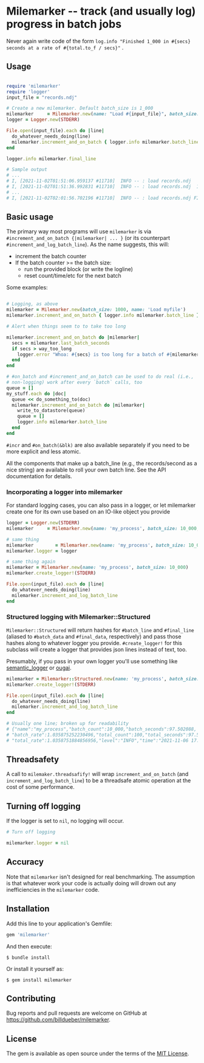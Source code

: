 # Milemarker -- track (and usually log) progress in batch jobs

Never again write code of the
form `log.info "Finished 1_000 in #{secs} seconds at a rate of #{total.to_f / secs}"`
.

## Usage

```ruby

require 'milemarker'
require 'logger'
input_file = "records.ndj"

# Create a new milemarker. Default batch_size is 1_000
milemarker     = Milemarker.new(name: "Load #{input_file}", batch_size: 1_000_000)
logger = Logger.new(STDERR)

File.open(input_file).each do |line|
  do_whatever_needs_doing(line)
  milemarker.increment_and_on_batch { logger.info milemarker.batch_line }
end

logger.info milemarker.final_line

# Sample output
# ...
# I, [2021-11-02T01:51:06.959137 #11710]  INFO -- : load records.ndj   8_000_000. This batch 2_000_000 in 26.2s (76_469 r/s). Overall 72_705 r/s.
# I, [2021-11-02T01:51:36.992831 #11710]  INFO -- : load records.ndj  10_000_000. This batch 2_000_000 in 30.0s (66_591 r/s). Overall 71_394 r/s.
# ...
# I, [2021-11-02T02:01:56.702196 #11710]  INFO -- : load records.ndj FINISHED. 27_138_118 total records in 00h 12m 39s. Overall 35_718 r/s.

```

## Basic usage

The primary way most programs will use `milemarker` is via
`#increment_and_on_batch {|milemarker| ... }` (or its counterpart 
`#increment_and_log_batch_line`). As the name suggests, this will:

* increment the batch counter
* If the batch counter >= the batch size:
  * run the provided block (or write the logline)
  * reset count/time/etc for the next batch

Some examples:

```ruby

# Logging, as above
milemarker = Milemarker.new(batch_size: 1000, name: 'Load myfile')
milemarker.increment_and_on_batch { logger.info milemarker.batch_line }

# Alert when things seem to to take too long

milemarker.increment_and_on_batch do |milemarker|
  secs = milemarker.last_batch_seconds
  if secs > way_too_long
    logger.error "Whoa: #{secs} is too long for a batch of #{milemarker.batch_size}"
  end
end

# #on_batch and #increment_and_on_batch can be used to do real (i.e., 
# non-logging) work after every `batch` calls, too
queue = []
my_stuff.each do |doc|
  queue << do_something_to(doc)
  milemarker.increment_and_on_batch do |milemarker|
    write_to_datastore(queue)
    queue = []
    logger.info milemarker.batch_line
  end
end
```

`#incr` and `#on_batch(&blk)` are also available separately if you need to be
more explicit and less atomic.

All the components that make up a batch_line (e.g., the records/second as 
a nice string) are available to roll your own batch line. See the API 
documentation for details. 

### Incorporating a logger into milemarker

For standard logging cases, you can also pass in a logger, or let milemarker
create one for its own use based on an IO-like object you provide

```ruby
logger = Logger.new(STDERR)
milemarker     = Milemarker.new(name: 'my_process', batch_size: 10_000, logger: logger)

# same thing
milemarker        = Milemarker.new(name: 'my_process', batch_size: 10_000)
milemarker.logger = logger

# same thing again
milemarker = Milemarker.new(name: 'my_process', batch_size: 10_000)
milemarker.create_logger!(STDERR)

File.open(input_file).each do |line|
  do_whatever_needs_doing(line)
  milemarker.increment_and_log_batch_line
end

```

### Structured logging with Milemarker::Structured

`Milemarker::Structured` will return hashes for `#batch_line` and `#final_line`
(aliased to `#batch_data` and `#final_data`, respectively) and pass those
hashes along to whatever logger you provide. `#create_logger!` for this
subclass will create a logger that provides json lines instead of text, too.

Presumably, if you pass in your own logger you'll use something like
[semantic_logger](https://github.com/reidmorrison/semantic_logger)
or [ougai](https://github.com/tilfin/ougai).

```ruby
milemarker = Milemarker::Structured.new(name: 'my_process', batch_size: 10_000)
milemarker.create_logger!(STDERR)

File.open(input_file).each do |line|
  do_whatever_needs_doing(line)
  milemarker.increment_and_log_batch_line
end

# Usually one line; broken up for readability
# {"name":"my_process","batch_count":10_000,"batch_seconds":97.502088,
# "batch_rate":1.035875252230496,"total_count":100,"total_seconds":97.502094,
# "total_rate":1.0358751884856956,"level":"INFO","time":"2021-11-06 17:32:21 -0400"}

```

## Threadsafety

A call to `milemaker.threadsafify!` will wrap `increment_and_on_batch` (and
`increment_and_log_batch_line`) to be a threadsafe atomic operation at the 
cost of some 
performance. 

## Turning off logging

If the logger is set to `nil`, no logging will occur.

```ruby
# Turn off logging

milemarker.logger = nil
```

## Accuracy

Note that `milemarker` isn't designed for real benchmarking. The assumption is
that whatever work your code is actually doing will drown out any
inefficiencies in the `milemarker` code.

## Installation

Add this line to your application's Gemfile:

```ruby
gem 'milemarker'
```

And then execute:

    $ bundle install

Or install it yourself as:

    $ gem install milemarker


## Contributing

Bug reports and pull requests are welcome on GitHub
at https://github.com/billdueber/milemarker.

## License

The gem is available as open source under the terms of
the [MIT License](https://opensource.org/licenses/MIT).
